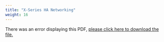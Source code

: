 ```yaml
---
title: "X-Series HA Networking"
weight: 16
---
```


<object data="https://www.truenas.com/docs/files/XSeriesHANetworking1.0.pdf" type="application/pdf" width="95%" height="1000">
  There was an error displaying this PDF, <a href="https://www.truenas.com/docs/files/XSeriesHANetworking1.0.pdf">please click here to download the file.</a>
</object>
